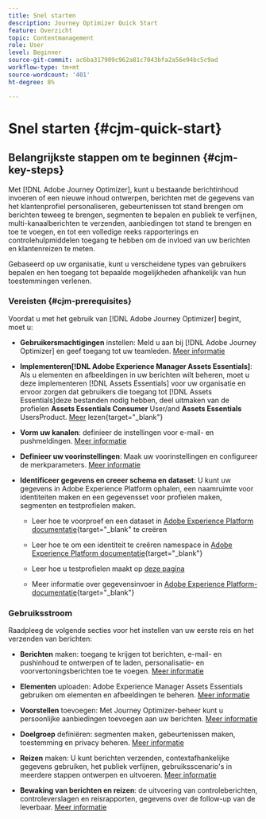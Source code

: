 ```yaml
---
title: Snel starten
description: Journey Optimizer Quick Start
feature: Overzicht
topic: Contentmanagement
role: User
level: Beginner
source-git-commit: ac6ba317909c962a81c7043bfa2a56e94bc5c9ad
workflow-type: tm+mt
source-wordcount: '401'
ht-degree: 8%

---
```


# Snel starten {#cjm-quick-start}

## Belangrijkste stappen om te beginnen {#cjm-key-steps}

Met [!DNL Adobe Journey Optimizer], kunt u bestaande berichtinhoud invoeren of een nieuwe inhoud ontwerpen, berichten met de gegevens van het klantenprofiel personaliseren, gebeurtenissen tot stand brengen om berichten teweeg te brengen, segmenten te bepalen en publiek te verfijnen, multi-kanaalberichten te verzenden, aanbiedingen tot stand te brengen en toe te voegen, en tot een volledige reeks rapporterings en controlehulpmiddelen toegang te hebben om de invloed van uw berichten en klantenreizen te meten.

Gebaseerd op uw organisatie, kunt u verscheidene types van gebruikers bepalen en hen toegang tot bepaalde mogelijkheden afhankelijk van hun toestemmingen verlenen.

### Vereisten {#cjm-prerequisites}

Voordat u met het gebruik van [!DNL Adobe Journey Optimizer] begint, moet u:

* **Gebruikersmachtigingen** instellen: Meld u aan bij  [!DNL Adobe Journey Optimizer] en geef toegang tot uw teamleden. [Meer informatie](../using/administration/permissions.md)

* **Implementeren[!DNL Adobe Experience Manager Assets Essentials]**: Als u elementen en afbeeldingen in uw berichten wilt beheren, moet u deze implementeren  [!DNL Assets Essentials] voor uw organisatie en ervoor zorgen dat gebruikers die toegang tot  [!DNL Assets Essentials]deze bestanden nodig hebben, deel uitmaken van de profielen  **Assets Essentials Consumer** User/and  **Assets Essentials** UsersProduct. [Meer](https://experienceleague.adobe.com/docs/experience-manager-assets-essentials/help/deploy-administer.html) lezen{target=&quot;_blank&quot;}

* **Vorm uw kanalen**: definieer de instellingen voor e-mail- en pushmeldingen. [Meer informatie](../using/configuration/get-started-configuration.md)

* **Definieer uw voorinstellingen**: Maak uw voorinstellingen en configureer de merkparameters. [Meer informatie](../using/configuration/message-presets.md)

* **Identificeer gegevens en creeer schema en dataset**: U kunt uw gegevens in Adobe Experience Platform ophalen, een naamruimte voor identiteiten maken en een gegevensset voor profielen maken, segmenten en testprofielen maken.

   * Leer hoe te voorproef en een dataset in [Adobe Experience Platform documentatie](https://experienceleague.adobe.com/docs/experience-platform/catalog/datasets/user-guide.html?lang=nl){target=&quot;_blank&quot; te creëren

   * Leer hoe te om een identiteit te creëren namespace in [Adobe Experience Platform documentatie](https://experienceleague.adobe.com/docs/experience-platform/identity/namespaces.html#manage-namespaces){target=&quot;_blank&quot;}

   * Leer hoe u testprofielen maakt op [deze pagina](../using/building-journeys/creating-test-profiles.md)

   * Meer informatie over gegevensinvoer in [Adobe Experience Platform-documentatie](https://experienceleague.adobe.com/docs/experience-platform/ingestion/home.html){target=&quot;_blank&quot;}


### Gebruiksstroom

Raadpleeg de volgende secties voor het instellen van uw eerste reis en het verzenden van berichten:

* **Berichten** maken: toegang te krijgen tot berichten, e-mail- en pushinhoud te ontwerpen of te laden, personalisatie- en voorvertoningsberichten toe te voegen. [Meer informatie](create-message.md)

* **Elementen** uploaden: Adobe Experience Manager Assets Essentials gebruiken om elementen en afbeeldingen te beheren. [Meer informatie](assets-essentials.md)

* **Voorstellen** toevoegen: Met Journey Optimizer-beheer kunt u persoonlijke aanbiedingen toevoegen aan uw berichten. [Meer informatie](../using/offers/get-started/starting-offer-decisioning.md)

* **Doelgroep** definiëren: segmenten maken, gebeurtenissen maken, toestemming en privacy beheren. [Meer informatie](../using/segment/about-segments.md)

* **Reizen** maken: U kunt berichten verzenden, contextafhankelijke gegevens gebruiken, het publiek verfijnen, gebruiksscenario&#39;s in meerdere stappen ontwerpen en uitvoeren. [Meer informatie](building-journeys/journey.md)

* **Bewaking van berichten en reizen**: de uitvoering van controleberichten, controleverslagen en reisrapporten, gegevens over de follow-up van de leverbaar. [Meer informatie](message-monitoring.md)
